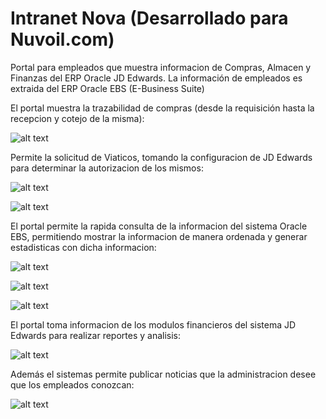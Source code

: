# Intranet Nova (Desarrollado para Nuvoil.com)

Portal para empleados que muestra informacion de Compras, Almacen y Finanzas del ERP Oracle JD Edwards. La información de empleados es extraida del ERP Oracle EBS (E-Business Suite)

El portal muestra la trazabilidad de compras (desde la requisición hasta la recepcion y cotejo de la misma):

![alt text](https://github.com/carloxdev/nova/blob/master/screenshots/compras.png)

Permite la solicitud de Viaticos, tomando la configuracion de JD Edwards para determinar la autorizacion de los mismos:

![alt text](https://github.com/carloxdev/nova/blob/master/screenshots/viaticos.png)

![alt text](https://github.com/carloxdev/nova/blob/master/screenshots/viatico_view.png)

El portal permite la rapida consulta de la informacion del sistema Oracle EBS, permitiendo mostrar la informacion de manera ordenada y generar estadisticas con dicha informacion:

![alt text](https://github.com/carloxdev/nova/blob/master/screenshots/expediente.png)

![alt text](https://github.com/carloxdev/nova/blob/master/screenshots/organigrama.png)

![alt text](https://github.com/carloxdev/nova/blob/master/screenshots/empleado-graficas.png)

El portal toma informacion de los modulos financieros del sistema JD Edwards para realizar reportes y analisis:

![alt text](https://github.com/carloxdev/nova/blob/master/screenshots/flujos.png)

Además el sistemas permite publicar noticias que la administracion desee que los empleados conozcan:

![alt text](https://github.com/carloxdev/nova/blob/master/screenshots/inicio.png)
